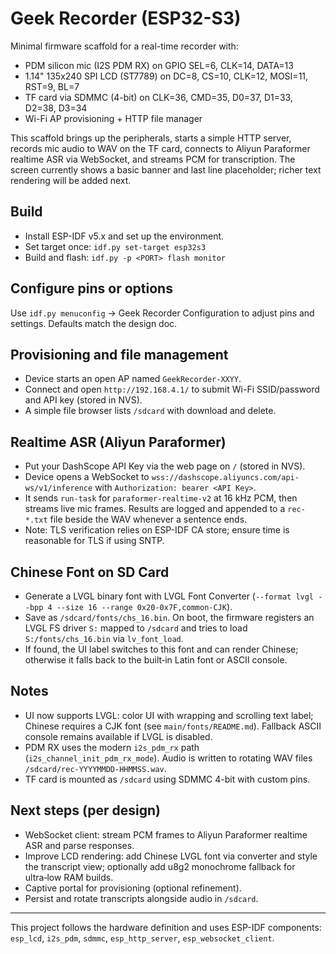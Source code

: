 # Geek Recorder (ESP32-S3)

Minimal firmware scaffold for a real-time recorder with:
- PDM silicon mic (I2S PDM RX) on GPIO SEL=6, CLK=14, DATA=13
- 1.14" 135x240 SPI LCD (ST7789) on DC=8, CS=10, CLK=12, MOSI=11, RST=9, BL=7
- TF card via SDMMC (4-bit) on CLK=36, CMD=35, D0=37, D1=33, D2=38, D3=34
- Wi-Fi AP provisioning + HTTP file manager

This scaffold brings up the peripherals, starts a simple HTTP server, records mic audio to WAV on the TF card, connects to Aliyun Paraformer realtime ASR via WebSocket, and streams PCM for transcription. The screen currently shows a basic banner and last line placeholder; richer text rendering will be added next.

## Build

- Install ESP-IDF v5.x and set up the environment.
- Set target once: `idf.py set-target esp32s3`
- Build and flash: `idf.py -p <PORT> flash monitor`

## Configure pins or options

Use `idf.py menuconfig` → Geek Recorder Configuration to adjust pins and settings. Defaults match the design doc.

## Provisioning and file management

- Device starts an open AP named `GeekRecorder-XXYY`.
- Connect and open `http://192.168.4.1/` to submit Wi-Fi SSID/password and API key (stored in NVS).
- A simple file browser lists `/sdcard` with download and delete.

## Realtime ASR (Aliyun Paraformer)

- Put your DashScope API Key via the web page on `/` (stored in NVS).
- Device opens a WebSocket to `wss://dashscope.aliyuncs.com/api-ws/v1/inference` with `Authorization: bearer <API Key>`.
- It sends `run-task` for `paraformer-realtime-v2` at 16 kHz PCM, then streams live mic frames. Results are logged and appended to a `rec-*.txt` file beside the WAV whenever a sentence ends.
- Note: TLS verification relies on ESP-IDF CA store; ensure time is reasonable for TLS if using SNTP.

## Chinese Font on SD Card

- Generate a LVGL binary font with LVGL Font Converter (`--format lvgl --bpp 4 --size 16 --range 0x20-0x7F,common-CJK`).
- Save as `/sdcard/fonts/chs_16.bin`. On boot, the firmware registers an LVGL FS driver `S:` mapped to `/sdcard` and tries to load `S:/fonts/chs_16.bin` via `lv_font_load`.
- If found, the UI label switches to this font and can render Chinese; otherwise it falls back to the built‑in Latin font or ASCII console.

## Notes

- UI now supports LVGL: color UI with wrapping and scrolling text label; Chinese requires a CJK font (see `main/fonts/README.md`). Fallback ASCII console remains available if LVGL is disabled.
- PDM RX uses the modern `i2s_pdm_rx` path (`i2s_channel_init_pdm_rx_mode`). Audio is written to rotating WAV files `/sdcard/rec-YYYYMMDD-HHMMSS.wav`.
- TF card is mounted as `/sdcard` using SDMMC 4-bit with custom pins.

## Next steps (per design)

- WebSocket client: stream PCM frames to Aliyun Paraformer realtime ASR and parse responses.
- Improve LCD rendering: add Chinese LVGL font via converter and style the transcript view; optionally add u8g2 monochrome fallback for ultra‑low RAM builds.
- Captive portal for provisioning (optional refinement).
- Persist and rotate transcripts alongside audio in `/sdcard`.

---
This project follows the hardware definition and uses ESP-IDF components: `esp_lcd`, `i2s_pdm`, `sdmmc`, `esp_http_server`, `esp_websocket_client`.
